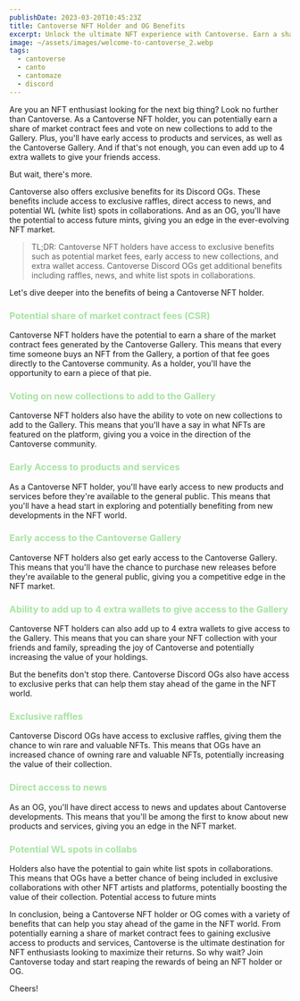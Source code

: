 ```yaml
---
publishDate: 2023-03-20T10:45:23Z
title: Cantoverse NFT Holder and OG Benefits
excerpt: Unlock the ultimate NFT experience with Cantoverse. Earn a share of market fees, vote on new collections, and gain exclusive access to products and services.
image: ~/assets/images/welcome-to-cantoverse_2.webp
tags:
  - cantoverse
  - canto
  - cantomaze
  - discord
---
```


Are you an NFT enthusiast looking for the next big thing? Look no further than Cantoverse. As a Cantoverse NFT holder, you can potentially earn a share of market contract fees and vote on new collections to add to the Gallery. Plus, you'll have early access to products and services, as well as the Cantoverse Gallery. And if that's not enough, you can even add up to 4 extra wallets to give your friends access.

But wait, there's more.

Cantoverse also offers exclusive benefits for its Discord OGs. These benefits include access to exclusive raffles, direct access to news, and potential WL (white list) spots in collaborations. And as an OG, you'll have the potential to access future mints, giving you an edge in the ever-evolving NFT market.

> TL;DR: Cantoverse NFT holders have access to exclusive benefits such as potential market fees, early access to new collections, and extra wallet access. Cantoverse Discord OGs get additional benefits including raffles, news, and white list spots in collaborations.

Let's dive deeper into the benefits of being a Cantoverse NFT holder.

<h3 style="color:#a6e3a1;">Potential share of market contract fees (CSR)</h3>

Cantoverse NFT holders have the potential to earn a share of the market contract fees generated by the Cantoverse Gallery. This means that every time someone buys an NFT from the Gallery, a portion of that fee goes directly to the Cantoverse community. As a holder, you'll have the opportunity to earn a piece of that pie.

<h3 style="color:#a6e3a1;">Voting on new collections to add to the Gallery</h3>

Cantoverse NFT holders also have the ability to vote on new collections to add to the Gallery. This means that you'll have a say in what NFTs are featured on the platform, giving you a voice in the direction of the Cantoverse community.

<h3 style="color:#a6e3a1;">Early Access to products and services</h3>

As a Cantoverse NFT holder, you'll have early access to new products and services before they're available to the general public. This means that you'll have a head start in exploring and potentially benefiting from new developments in the NFT world.

<h3 style="color:#a6e3a1;">Early access to the Cantoverse Gallery</h3>

Cantoverse NFT holders also get early access to the Cantoverse Gallery. This means that you'll have the chance to purchase new releases before they're available to the general public, giving you a competitive edge in the NFT market.

<h3 style="color:#a6e3a1;">Ability to add up to 4 extra wallets to give access to the Gallery</h3>

Cantoverse NFT holders can also add up to 4 extra wallets to give access to the Gallery. This means that you can share your NFT collection with your friends and family, spreading the joy of Cantoverse and potentially increasing the value of your holdings.

But the benefits don't stop there. Cantoverse Discord OGs also have access to exclusive perks that can help them stay ahead of the game in the NFT world.

<h3 style="color:#a6e3a1;">Exclusive raffles</h3>

Cantoverse Discord OGs have access to exclusive raffles, giving them the chance to win rare and valuable NFTs. This means that OGs have an increased chance of owning rare and valuable NFTs, potentially increasing the value of their collection.

<h3 style="color:#a6e3a1;">Direct access to news</h3>

As an OG, you'll have direct access to news and updates about Cantoverse developments. This means that you'll be among the first to know about new products and services, giving you an edge in the NFT market.

<h3 style="color:#a6e3a1;">Potential WL spots in collabs</h3>

Holders also have the potential to gain white list spots in collaborations. This means that OGs have a better chance of being included in exclusive collaborations with other NFT artists and platforms, potentially boosting the value of their collection.
Potential access to future mints

In conclusion, being a Cantoverse NFT holder or OG comes with a variety of benefits that can help you stay ahead of the game in the NFT world. From potentially earning a share of market contract fees to gaining exclusive access to products and services, Cantoverse is the ultimate destination for NFT enthusiasts looking to maximize their returns. So why wait? Join Cantoverse today and start reaping the rewards of being an NFT holder or OG.

Cheers!
